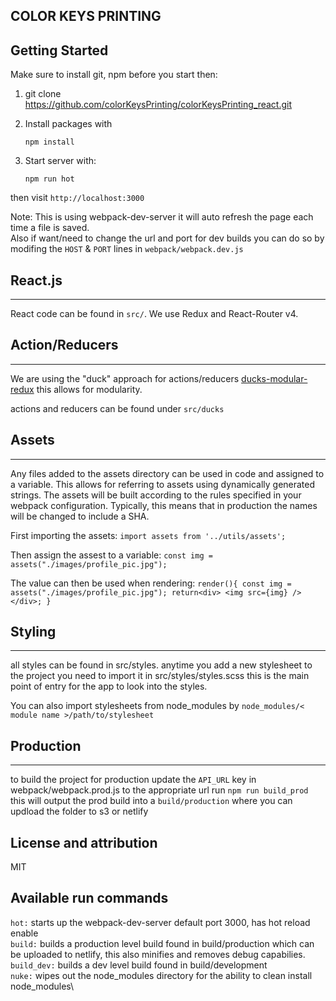 ## COLOR KEYS PRINTING

Getting Started
-----------------------

Make sure to install git, npm before you start then:

1. git clone https://github.com/colorKeysPrinting/colorKeysPrinting_react.git

2. Install packages with

    `npm install`

3. Start server with:

    `npm run hot`

then visit `http://localhost:3000`

Note: This is using webpack-dev-server it will auto refresh the page each time a file is saved.\
Also if want/need to change the url and port for dev builds you can do so by modifing the `HOST` & `PORT` lines in `webpack/webpack.dev.js`

## React.js
-----------
React code can be found in `src/`. We use Redux and React-Router v4.

## Action/Reducers
-------------------
We are using the "duck" approach for actions/reducers [ducks-modular-redux](https://github.com/erikras/ducks-modular-redux)
this allows for modularity.

actions and reducers can be found under `src/ducks`

## Assets
-----------
Any files added to the assets directory can be used in code and assigned to a variable. This
allows for referring to assets using dynamically generated strings. The assets will be built according to
the rules specified in your webpack configuration. Typically, this means that in production the names will
be changed to include a SHA.

First importing the assets:
  `import assets from '../utils/assets';`

Then assign the assest to a variable:
  `const img = assets("./images/profile_pic.jpg");`

The value can then be used when rendering:
  `render(){
    const img = assets("./images/profile_pic.jpg");
    return<div>
    <img src={img} />
    </div>;
  }`

## Styling
----------
all styles can be found in src/styles.
anytime you add a new stylesheet to the project you need to import it in src/styles/styles.scss
this is the main point of entry for the app to look into the styles.

You can also import stylesheets from node_modules by `node_modules/< module name >/path/to/stylesheet`

## Production
-------------
to build the project for production update the `API_URL` key in webpack/webpack.prod.js to the appropriate url
run `npm run build_prod` this will output the prod build into a `build/production` where you can updload the folder to s3 or netlify

License and attribution
-----------------------
MIT

Available run commands
-----------------------
`hot:` starts up the webpack-dev-server default port 3000, has hot reload enable\
`build:` builds a production level build found in build/production which can be uploaded to netlify, this also minifies and removes debug capabilies.\
`build_dev:` builds a dev level build found in build/development\
`nuke:` wipes out the node_modules directory for the ability to clean install node_modules\